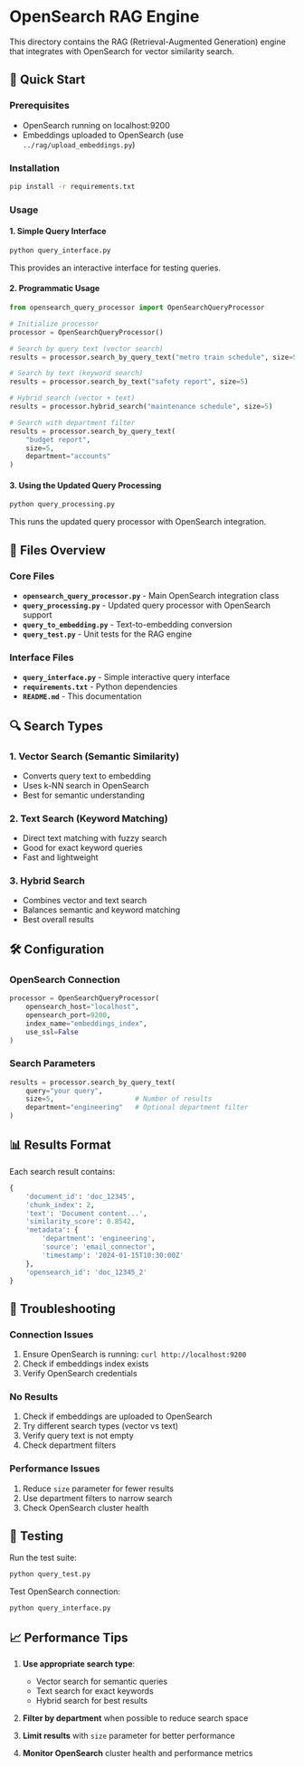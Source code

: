 # OpenSearch RAG Engine

This directory contains the RAG (Retrieval-Augmented Generation) engine that integrates with OpenSearch for vector similarity search.

## 🚀 Quick Start

### Prerequisites
- OpenSearch running on localhost:9200
- Embeddings uploaded to OpenSearch (use `../rag/upload_embeddings.py`)

### Installation
```bash
pip install -r requirements.txt
```

### Usage

#### 1. Simple Query Interface
```bash
python query_interface.py
```
This provides an interactive interface for testing queries.

#### 2. Programmatic Usage
```python
from opensearch_query_processor import OpenSearchQueryProcessor

# Initialize processor
processor = OpenSearchQueryProcessor()

# Search by query text (vector search)
results = processor.search_by_query_text("metro train schedule", size=5)

# Search by text (keyword search)
results = processor.search_by_text("safety report", size=5)

# Hybrid search (vector + text)
results = processor.hybrid_search("maintenance schedule", size=5)

# Search with department filter
results = processor.search_by_query_text(
    "budget report", 
    size=5, 
    department="accounts"
)
```

#### 3. Using the Updated Query Processing
```bash
python query_processing.py
```
This runs the updated query processor with OpenSearch integration.

## 📁 Files Overview

### Core Files
- **`opensearch_query_processor.py`** - Main OpenSearch integration class
- **`query_processing.py`** - Updated query processor with OpenSearch support
- **`query_to_embedding.py`** - Text-to-embedding conversion
- **`query_test.py`** - Unit tests for the RAG engine

### Interface Files
- **`query_interface.py`** - Simple interactive query interface
- **`requirements.txt`** - Python dependencies
- **`README.md`** - This documentation

## 🔍 Search Types

### 1. Vector Search (Semantic Similarity)
- Converts query text to embedding
- Uses k-NN search in OpenSearch
- Best for semantic understanding

### 2. Text Search (Keyword Matching)
- Direct text matching with fuzzy search
- Good for exact keyword queries
- Fast and lightweight

### 3. Hybrid Search
- Combines vector and text search
- Balances semantic and keyword matching
- Best overall results

## 🛠️ Configuration

### OpenSearch Connection
```python
processor = OpenSearchQueryProcessor(
    opensearch_host="localhost",
    opensearch_port=9200,
    index_name="embeddings_index",
    use_ssl=False
)
```

### Search Parameters
```python
results = processor.search_by_query_text(
    query="your query",
    size=5,                    # Number of results
    department="engineering"   # Optional department filter
)
```

## 📊 Results Format

Each search result contains:
```python
{
    'document_id': 'doc_12345',
    'chunk_index': 2,
    'text': 'Document content...',
    'similarity_score': 0.8542,
    'metadata': {
        'department': 'engineering',
        'source': 'email_connector',
        'timestamp': '2024-01-15T10:30:00Z'
    },
    'opensearch_id': 'doc_12345_2'
}
```

## 🔧 Troubleshooting

### Connection Issues
1. Ensure OpenSearch is running: `curl http://localhost:9200`
2. Check if embeddings index exists
3. Verify OpenSearch credentials

### No Results
1. Check if embeddings are uploaded to OpenSearch
2. Try different search types (vector vs text)
3. Verify query text is not empty
4. Check department filters

### Performance Issues
1. Reduce `size` parameter for fewer results
2. Use department filters to narrow search
3. Check OpenSearch cluster health

## 🧪 Testing

Run the test suite:
```bash
python query_test.py
```

Test OpenSearch connection:
```bash
python query_interface.py
```

## 📈 Performance Tips

1. **Use appropriate search type**:
   - Vector search for semantic queries
   - Text search for exact keywords
   - Hybrid search for best results

2. **Filter by department** when possible to reduce search space

3. **Limit results** with `size` parameter for better performance

4. **Monitor OpenSearch** cluster health and performance metrics
